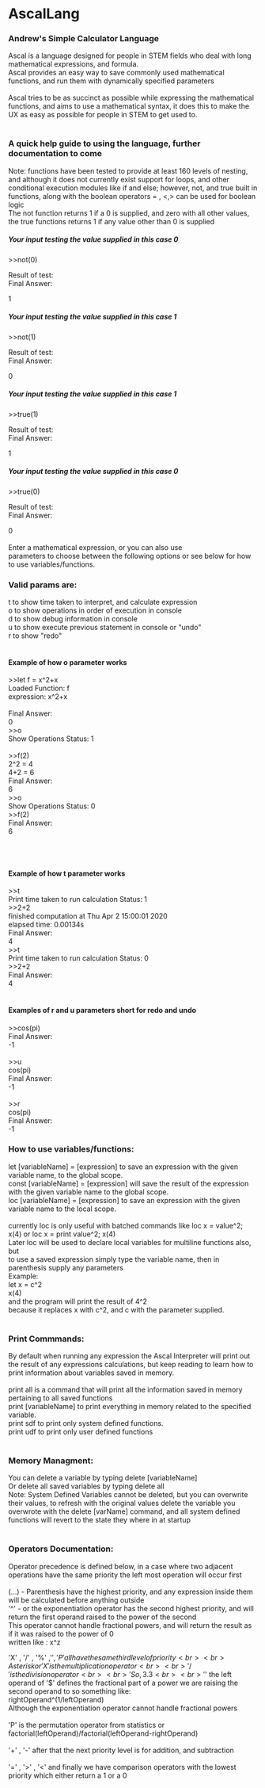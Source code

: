 # AscalLang
<h3>Andrew's Simple Calculator Language</h3>
Ascal is a language designed for people in STEM fields who deal with long mathematical expressions, and formula.<br>
Ascal provides an easy way to save commonly used mathematical functions, and run them with dynamically specified parameters<br>
<br>
Ascal tries to be as succinct as possible while expressing the mathematical functions, and aims to use a mathematical syntax, it does this to make the UX as easy as possible for people in STEM to get used to.<br>
<br>
<h3>A quick help guide to using the language, further documentation to come</h3>
Note: functions have been tested to provide at least 160 levels of nesting, and although it does not currently exist support for loops, and other conditional execution modules like if and else; however, not, and true built in functions, along with the boolean operators = , <,> can be used for boolean logic<br>
The not function returns 1 if a 0 is supplied, and zero with all other values, the true functions returns 1 if any value other than 0 is supplied
<br>
<h5>Your input testing the value supplied in this case 0</h5>
>>not(0)
<p>
Result of test: <br>Final Answer: 
</p>
1
<br>

<h5>Your input testing the value supplied in this case 1</h5>
>>not(1)
<p>
Result of test: <br>Final Answer: 
</p>
0
<br>

<h5>Your input testing the value supplied in this case 1</h5>
>>true(1)
<br>
<p>
Result of test: <br>Final Answer: 
</p>
1

<br>
<h5>Your input testing the value supplied in this case 0</h5>
>>true(0)
<p>
Result of test: <br>Final Answer:
</p> 
0
<br>
<br>
Enter a mathematical expression, or you can also use<br> 
parameters to choose between the following options or see below for how to use variables/functions.<br>
<h3>Valid params are:</h3>
t to show time taken to interpret, and calculate expression<br>
o to show operations in order of execution in console<br>
d to show debug information in console<br>
u to show execute previous statement in console or "undo"<br>
r to show "redo"<br>
<br>
<p>
<h4>Example of how o parameter works</h4>
>>let f = x^2+x
<br>
Loaded Function: f
<br>
expression: x^2+x
<br>
<br>
Final Answer:<br> 
0<br>
>>o
<br>
Show Operations Status: 1<br>
<br>
>>f(2)
<br>
2^2 = 4
<br>
4+2 = 6
<br>
Final Answer: 
<br>
6
<br>
>>o
<br>
Show Operations Status: 0
<br>
>>f(2)
<br>
Final Answer: 
<br>
6
</p>
<br>
<br>
<h4>Example of how t parameter works</h4>
 >>t
<br>
Print time taken to run calculation Status: 1<br>
>>2+2
<br>
finished computation at Thu Apr  2 15:00:01 2020<br>
elapsed time: 0.00134s<br>
Final Answer: <br>
4<br>
>>t<br>
Print time taken to run calculation Status: 0<br>
>>2+2<br>
Final Answer: <br>
4<br>
<br>
<h4>Examples of r and u parameters short for redo and undo</h4>
>>cos(pi)<br>
Final Answer: <br>
-1<br>
<br>
>>u<br>
cos(pi)<br>
Final Answer: <br>
-1<br>
<br>
>>r<br>
cos(pi)<br>
Final Answer:<br> 
-1
<br>
<h3>How to use variables/functions:</h3>
let [variableName] = [expression] to save an expression with the given variable name, to the global scope.<br>
const [variableName] = [expression] will save the result of the expression with the given variable name to the global scope.<br>
loc [variableName] = [expression] to save an expression with the given variable name to the local scope.<br>
<br>
currently loc is only useful with batched commands like loc x = value^2; x(4)
or loc x = print value^2; x(4)
<br>
Later loc will be used to declare local variables for multiline functions also, but 
<br>
to use a saved expression simply type the variable name, then in parenthesis supply any parameters
<br>
Example:<br>
let x = c^2<br>
x(4)<br>
and the program will print the result of 4^2<br>
because it replaces x with c^2, and c with the parameter supplied.
<br>
<br>

<h3>Print Commmands:</h3>
By default when running any expression the Ascal Interpreter will print out the result of any expressions calculations, but keep reading to learn how to print information about variables saved in memory.<br>
<br>
print all is a command that will print all the information saved in memory pertaining to all saved functions<br>
print [variableName] to print everything in memory related to the specified variable.<br>
print sdf to print only system defined functions.<br>
print udf to print only user defined functions<br>
<br>
<h3>Memory Managment:</h3>
You can delete a variable by typing delete [variableName]<br>
Or delete all saved variables by typing delete all<br>
Note: System Defined Variables cannot be deleted, but you can overwrite their values, to refresh with the original values delete the variable you overwrote with the delete [varName] command, and all system defined functions will revert to the state they where in at startup
<br>
<br>
<h3>Operators Documentation:</h3>
Operator precedence is defined below, in a case where two adjacent operations have the same priority the left most operation will occur first<br>
<br>
  (...) - Parenthesis have the highest priority, and any expression inside them will be calculated before anything outside<br>
  '^' - or the exponentiation operator has the second highest priority, and will return the first operand raised to the power of the
  second<br>
  This operator cannot handle fractional powers, and will return the result as if it was raised to the power of 0<br>
  written like : x^z<br>
  
  'X' , '/' , '%' ,'$' , 'P' all have the same third level of priority<br>
  <br>
  Asterisk or 'X' is the multiplication operator<br>
  <br>
  '/' is the division operator<br>
  <br>
  '%' is not exactly modulus, as it returns the entire remainder, including the decimal part<br>
  So, 3.3 % 2 = 1.3, not 1 like with the common modulus operator
  <br>
  <br>
  '$' the left operand of '$' defines the fractional part of a power we are raising the second operand to so something like:<br>
  rightOperand^(1/leftOperand)<br>
  Although the exponentiation operator cannot handle fractional powers<br>
  <br>
  'P' is the permutation operator from statistics or factorial(leftOperand)/factorial(leftOperand-rightOperand)<br>
  <br>
  '+' , '-' after that the next priority level is for addition, and subtraction<br>
  <br>
  '=' , '>' , '<' and finally we have comparison operators with the lowest priority which either return a 1 or a 0<br>
